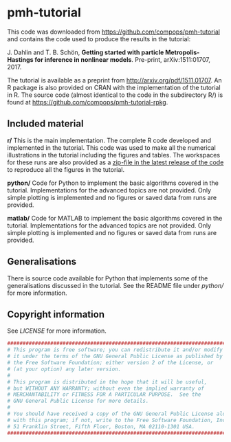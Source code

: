 # pmh-tutorial

This code was downloaded from https://github.com/compops/pmh-tutorial and contains the code used to produce the results in the tutorial:

J. Dahlin and T. B. Schön, **Getting started with particle Metropolis-Hastings for inference in nonlinear models**. Pre-print, arXiv:1511:01707, 2017.

The tutorial is available as a preprint from http://arxiv.org/pdf/1511.01707. An R package is also provided on CRAN with the implementation of the tutorial in R. The source code (almost identical to the code in the subdirectory R/) is found at https://github.com/compops/pmh-tutorial-rpkg.

Included material
--------------
**r/** This is the main implementation. The complete R code developed and implemented in the tutorial. This code was used to make all the numerical illustrations in the tutorial including the figures and tables. The workspaces for these runs are also provided as a [zip-file in the latest release of the code](https://github.com/compops/pmh-tutorial/releases/latest) to reproduce all the figures in the tutorial.

**python/** Code for Python to implement the basic algorithms covered in the tutorial. Implementations for the advanced topics are not provided. Only simple plotting is implemented and no figures or saved data from runs are provided.

**matlab/** Code for MATLAB to implement the basic algorithms covered in the tutorial. Implementations for the advanced topics are not provided. Only simple plotting is implemented and no figures or saved data from runs are provided.

Generalisations
--------------
There is source code available for Python that implements some of the generalisations discussed in the tutorial. See the README file under *python/* for more information.

Copyright information
--------------
See *LICENSE* for more information.

``` R
##############################################################################
# This program is free software; you can redistribute it and/or modify
# it under the terms of the GNU General Public License as published by
# the Free Software Foundation; either version 2 of the License, or
# (at your option) any later version.
#
# This program is distributed in the hope that it will be useful,
# but WITHOUT ANY WARRANTY; without even the implied warranty of
# MERCHANTABILITY or FITNESS FOR A PARTICULAR PURPOSE.  See the
# GNU General Public License for more details.
#
# You should have received a copy of the GNU General Public License along
# with this program; if not, write to the Free Software Foundation, Inc.,
# 51 Franklin Street, Fifth Floor, Boston, MA 02110-1301 USA.
##############################################################################
```
